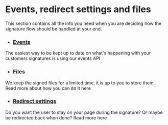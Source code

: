 # Events, redirect settings and files

This section contains all the info you need when you are deciding how the signature flow should be handled at your end.

* ### [Events](/events/README.md)

The easiest way to be kept up to date on what's happening with your customers signatures is using our events API

* ### [Files](/signature/events-and-files/files.md)

We keep the signed files for a limited time, it is up to you to store them. Read more about how you can do it here

* ### [Redirect settings](/signature/events-and-files/redirect-settings.md)

Do you want the user to stay on your page during the signature? Or maybe be redirected back when done? Read more here

